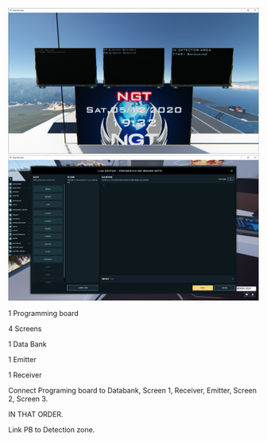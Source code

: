 ![](Images/Display.png)
![](Images/display1.png)
 

1 Programming board 

4 Screens 

1 Data Bank 

1 Emitter 

1 Receiver 

  

Connect Programing board to Databank, Screen 1, Receiver, Emitter, Screen 2, Screen 3.  

IN THAT ORDER. 

  

Link PB to Detection zone. 
